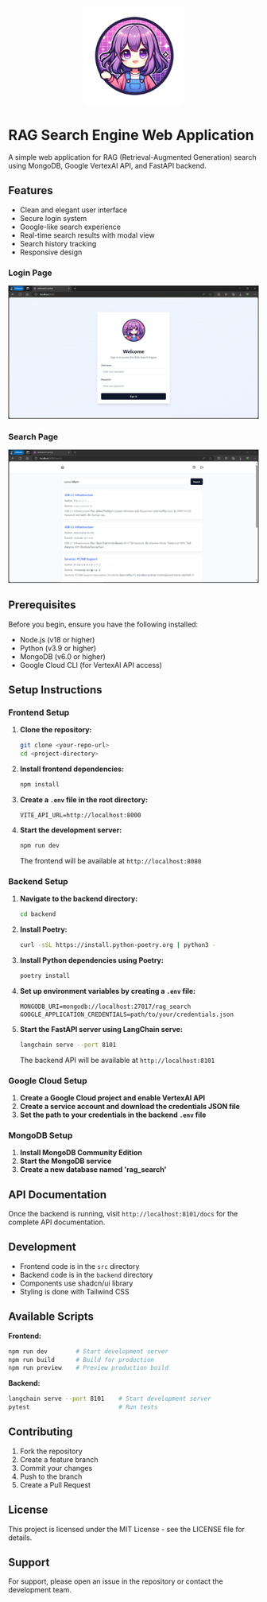 <p align="center">
  <img src="./src/components/cute_logo.png" alt="Cute Logo" width="200" height="200">
</p>

# RAG Search Engine Web Application

A simple web application for RAG (Retrieval-Augmented Generation) search using MongoDB, Google VertexAI API, and FastAPI backend.
    
## Features

- Clean and elegant user interface
- Secure login system
- Google-like search experience
- Real-time search results with modal view
- Search history tracking
- Responsive design

### Login Page
![Login Page](./src/components/login-page.png)

### Search Page
![Search Page](./src/components/search-page.png)

## Prerequisites

Before you begin, ensure you have the following installed:
- Node.js (v18 or higher)
- Python (v3.9 or higher)
- MongoDB (v6.0 or higher)
- Google Cloud CLI (for VertexAI API access)

## Setup Instructions

### Frontend Setup

1. **Clone the repository:**
   ```bash
   git clone <your-repo-url>
   cd <project-directory>
   ```

2. **Install frontend dependencies:**
   ```bash
   npm install
   ```

3. **Create a `.env` file in the root directory:**
   ```env
   VITE_API_URL=http://localhost:8000
   ```

4. **Start the development server:**
   ```bash
   npm run dev
   ```

   The frontend will be available at `http://localhost:8080`

### Backend Setup

1. **Navigate to the backend directory:**
   ```bash
   cd backend
   ```

2. **Install Poetry:**
   ```bash
   curl -sSL https://install.python-poetry.org | python3 -
   ```

3. **Install Python dependencies using Poetry:**
   ```bash
   poetry install
   ```

4. **Set up environment variables by creating a `.env` file:**
   ```env
   MONGODB_URI=mongodb://localhost:27017/rag_search
   GOOGLE_APPLICATION_CREDENTIALS=path/to/your/credentials.json
   ```

5. **Start the FastAPI server using LangChain serve:**
   ```bash
   langchain serve --port 8101
   ```

   The backend API will be available at `http://localhost:8101`

### Google Cloud Setup

1. **Create a Google Cloud project and enable VertexAI API**
2. **Create a service account and download the credentials JSON file**
3. **Set the path to your credentials in the backend `.env` file**

### MongoDB Setup

1. **Install MongoDB Community Edition**
2. **Start the MongoDB service**
3. **Create a new database named 'rag_search'**

## API Documentation

Once the backend is running, visit `http://localhost:8101/docs` for the complete API documentation.

## Development

- Frontend code is in the `src` directory
- Backend code is in the `backend` directory
- Components use shadcn/ui library
- Styling is done with Tailwind CSS

## Available Scripts

**Frontend:**
```bash
npm run dev        # Start development server
npm run build      # Build for production
npm run preview    # Preview production build
```

**Backend:**
```bash
langchain serve --port 8101    # Start development server
pytest                         # Run tests
```

## Contributing

1. Fork the repository
2. Create a feature branch
3. Commit your changes
4. Push to the branch
5. Create a Pull Request

## License

This project is licensed under the MIT License - see the LICENSE file for details.

## Support

For support, please open an issue in the repository or contact the development team.
